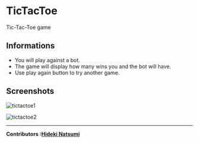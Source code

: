# TicTacToe
Tic-Tac-Toe game 



Informations
-
<ul>
<li>You will play against a bot.</li>
<li>The game will display how many wins you and the bot will have.</li>
<li>Use play again button to try another game.</li>
</ul>

Screenshots
-
![tictactoe1](https://user-images.githubusercontent.com/96385473/196803465-20a2c09a-d917-4376-be9f-e72262a538d6.png)

![tictactoe2](https://user-images.githubusercontent.com/96385473/196803468-9aca2002-102f-493d-a82b-58847ef0fef3.png)

---
<strong>Contributors :[Hideki Natsumi](https://github.com/HidekiNatsumi) 
